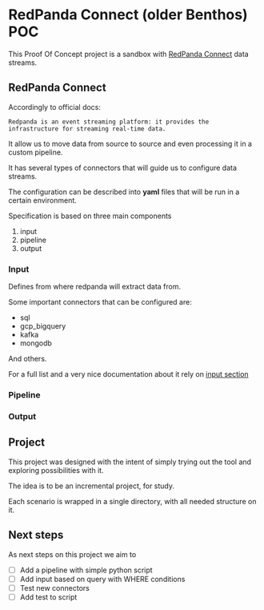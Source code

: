 # RedPanda Connect (older Benthos) POC

This Proof Of Concept project is a sandbox with [RedPanda Connect](https://docs.redpanda.com/home/) data streams.

## RedPanda Connect

Accordingly to official docs:

```
Redpanda is an event streaming platform: it provides the infrastructure for streaming real-time data.
```

It allow us to move data from source to source and even processing it in a custom pipeline.

It has several types of connectors that will guide us to configure data streams.

The configuration can be described into **yaml** files that will be run in a certain environment. 

Specification is based on three main components

1. input
2. pipeline
3. output

### Input

Defines from where redpanda will extract data from.

Some important connectors that can be configured are:
- sql
- gcp_bigquery
- kafka
- mongodb

And others.

For a full list and a very nice documentation about it rely on [input section](https://docs.redpanda.com/redpanda-connect/components/inputs/about/)

### Pipeline


### Output


## Project

This project was designed with the intent of simply trying out the tool and exploring possibilities with it.

The idea is to be an incremental project, for study.

Each scenario is wrapped in a single directory, with all needed structure on it.

## Next steps

As next steps on this project we aim to

- [ ] Add a pipeline with simple python script
- [ ] Add input based on query with WHERE conditions
- [ ] Test new connectors
- [ ] Add test to script